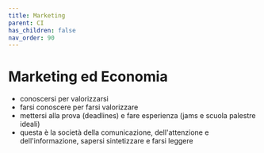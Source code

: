 ```yaml
---
title: Marketing
parent: CI
has_children: false
nav_order: 90
---
```


# Marketing ed Economia

- conoscersi per valorizzarsi
- farsi conoscere per farsi valorizzare
- mettersi alla prova (deadlines) e fare esperienza (jams e scuola palestre ideali)
- questa è la società della comunicazione, dell'attenzione e dell'informazione, sapersi sintetizzare e farsi leggere



